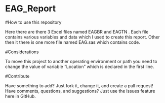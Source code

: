 # EAG_Report

  

#How to use this repository

Here there are there 3 Excel files named EAGBR and EAGTN . Each file contains various variables and data which I used to create this report. Other then it there is one more file named EAG.sas which contains code.

#Considerations

To move this project to another operating environment or path you need to change the value of variable “Location” which is declared in the first line.

#Contribute

Have something to add? Just fork it, change it, and create a pull request! Have comments, questions, and suggestions? Just use the issues feature here in GitHub.

